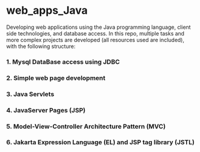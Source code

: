 # web_apps_Java
Developing web applications using the Java programming language, client side technologies, and database access.
In this repo, multiple tasks and more complex projects are developed (all resources used are included), with the following structure:

### 1. Mysql DataBase access using JDBC

### 2. Simple web page development


### 3. Java Servlets

### 4. JavaServer Pages (JSP)


### 5. Model-View-Controller Architecture Pattern (MVC)

### 6. Jakarta Expression Language (EL) and JSP tag  library (JSTL)
